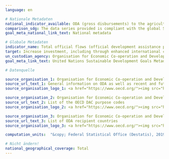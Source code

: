 ```yaml
---
language: en

# Nationale Metadaten
national_indicator_available: ODA (gross disbursements) to the agriculture sector
comparison_sdg: The data series provided is compliant with the global SDG Metadata. However only ODA is included and no other official flows (OOF).
goal_meta_national_link_text: National metadata

# Globale Metadaten
indicator_name: Total official flows (official development assistance plus other official flows) to the agriculture sector
target: Increase investment, including through enhanced international cooperation, in rural infrastructure, agricultural research and extension services, technology development and plant and livestock gene banks in order to enhance agricultural productive capacity in developing countries, in particular least developed countries
un_custodian_agency: Organisation for Economic Co-operation and Development (OECD)
goal_meta_link_text: United Nations Sustainable Development Goals Metadata

# Datenquelle

source_organisation_1: Organisation for Economic Co-operation and Development (OECD)
source_url_text_1: General information on ODA as well as recent and future changes in methodology
source_organisation_logo_1: <a href="https://www.oecd.org/"><img src="https://g205sdgs.github.io/sdg-indicators/public/LogosEn/oecd.png" alt="Logo OECD" /></a>

source_organisation_2: Organisation for Economic Co-operation and Development (OECD)
source_url_text_2: List of the OECD DAC purpose codes
source_organisation_logo_2: <a href="https://www.oecd.org/"><img src="https://g205sdgs.github.io/sdg-indicators/public/LogosEn/oecd.png" alt="Logo OECD" /></a>

source_organisation_3: Organisation for Economic Co-operation and Development (OECD)
source_url_text_3: List of ODA recipient countries
source_organisation_logo_3: <a href="https://www.oecd.org/"><img src="https://g205sdgs.github.io/sdg-indicators/public/LogosEn/oecd.png" alt="Logo OECD" /></a>

computation_units:  "&copy; Federal Statistical Office (Destatis), 2019"

# Nicht ändern!
national_geographical_coverage: Total
---
```

